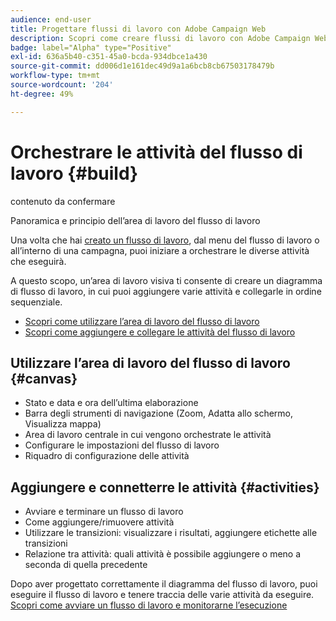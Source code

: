 ```yaml
---
audience: end-user
title: Progettare flussi di lavoro con Adobe Campaign Web
description: Scopri come creare flussi di lavoro con Adobe Campaign Web
badge: label="Alpha" type="Positive"
exl-id: 636a5b40-c351-45a0-bcda-934dbce1a430
source-git-commit: dd006d1e161dec49d9a1a6bcb8cb67503178479b
workflow-type: tm+mt
source-wordcount: '204'
ht-degree: 49%

---
```


# Orchestrare le attività del flusso di lavoro {#build}

contenuto da confermare

Panoramica e principio dell’area di lavoro del flusso di lavoro


Una volta che hai [creato un flusso di lavoro](create-workflow.md), dal menu del flusso di lavoro o all’interno di una campagna, puoi iniziare a orchestrare le diverse attività che eseguirà.

A questo scopo, un’area di lavoro visiva ti consente di creare un diagramma di flusso di lavoro, in cui puoi aggiungere varie attività e collegarle in ordine sequenziale.

* [Scopri come utilizzare l’area di lavoro del flusso di lavoro](#canvas)
* [Scopri come aggiungere e collegare le attività del flusso di lavoro](#activities)

## Utilizzare l’area di lavoro del flusso di lavoro {#canvas}

* Stato e data e ora dell’ultima elaborazione
* Barra degli strumenti di navigazione (Zoom, Adatta allo schermo, Visualizza mappa)
* Area di lavoro centrale in cui vengono orchestrate le attività
* Configurare le impostazioni del flusso di lavoro
* Riquadro di configurazione delle attività

## Aggiungere e connetterre le attività {#activities}

* Avviare e terminare un flusso di lavoro
* Come aggiungere/rimuovere attività
* Utilizzare le transizioni: visualizzare i risultati, aggiungere etichette alle transizioni
* Relazione tra attività: quali attività è possibile aggiungere o meno a seconda di quella precedente

Dopo aver progettato correttamente il diagramma del flusso di lavoro, puoi eseguire il flusso di lavoro e tenere traccia delle varie attività da eseguire. [Scopri come avviare un flusso di lavoro e monitorarne l’esecuzione](start-monitor-workflows.md)